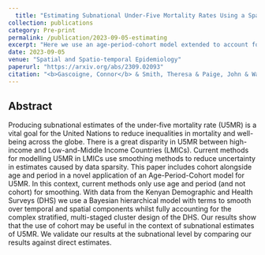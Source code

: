 ```yaml
---
  title: "Estimating Subnational Under-Five Mortality Rates Using a Spatio-Temporal Age-Period-Cohort Model"
collection: publications
category: Pre-print
permalink: /publication/2023-09-05-estimating
excerpt: "Here we use an age-period-cohort model extended to account for a complex survey design to model subnational  U5MRs in Kenya."
date: 2023-09-05
venue: "Spatial and Spatio-temporal Epidemiology"
paperurl: "https://arxiv.org/abs/2309.02093"
citation: "<b>Gascoigne, Connor</b> & Smith, Theresa & Paige, John & Wakefiled, Jon. (2023). &quot;Estimating Subnational Under-Five Mortality Rates Using a Spatio-Temporal Age-Period-Cohort Model.&quot; <i>ArXiv</i>."
---
```

  
  ## Abstract
  
  Producing subnational estimates of the under-five mortality rate (U5MR) is a vital goal for the United Nations to reduce inequalities in mortality and well-being across the globe. There is a great disparity in U5MR between high-income and Low-and-Middle Income Countries (LMICs). Current methods for modelling U5MR in LMICs use smoothing methods to reduce uncertainty in estimates caused by data sparsity. This paper includes cohort alongside age and period in a novel application of an Age-Period-Cohort model for U5MR. In this context, current methods only use age and period (and not cohort) for smoothing. With data from the Kenyan Demographic and Health Surveys (DHS) we use a Bayesian hierarchical model with terms to smooth over temporal and spatial components whilst fully accounting for the complex stratified, multi-staged cluster design of the DHS. Our results show that the use of cohort may be useful in the context of subnational estimates of U5MR. We validate our results at the subnational level by comparing our results against direct estimates.
